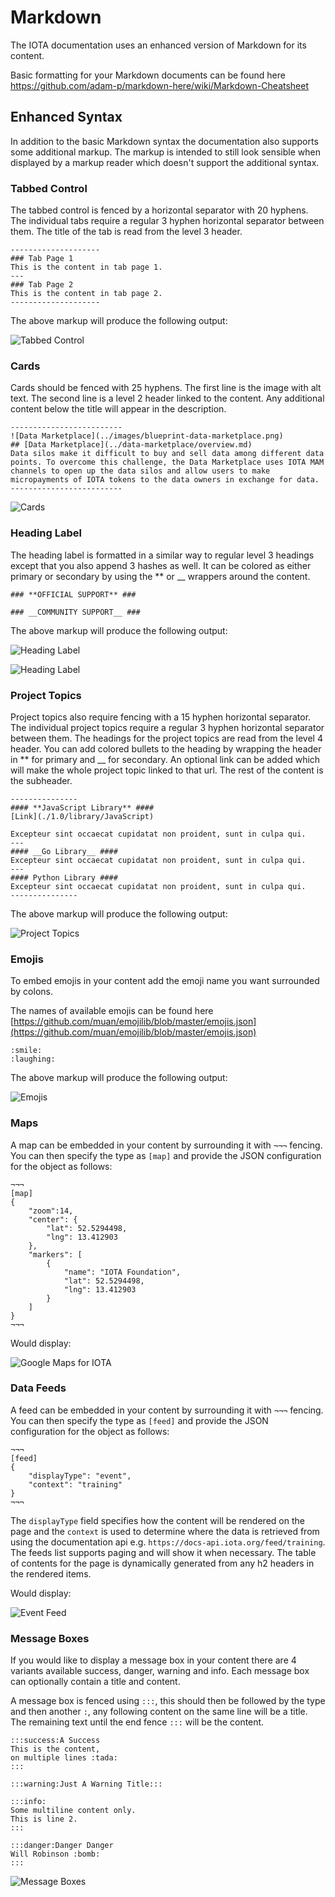 # Markdown

The IOTA documentation uses an enhanced version of Markdown for its content.

Basic formatting for your Markdown documents can be found here <https://github.com/adam-p/markdown-here/wiki/Markdown-Cheatsheet>

## Enhanced Syntax

In addition to the basic Markdown syntax the documentation also supports some additional markup. The markup is intended to still look sensible when displayed by a markup reader which doesn't support the additional syntax.

### Tabbed Control

The tabbed control is fenced by a horizontal separator with 20 hyphens. The individual tabs require a regular 3 hyphen horizontal separator between them. The title of the tab is read from the level 3 header.

```markup
--------------------
### Tab Page 1
This is the content in tab page 1.
---
### Tab Page 2
This is the content in tab page 2.
--------------------
```

The above markup will produce the following output:

![Tabbed Control](./tabbed-control.png)

### Cards

Cards should be fenced with 25 hyphens. The first line is the image with alt text. The second line is a level 2 header linked to the content. Any additional content below the title will appear in the description.

```markup
-------------------------
![Data Marketplace](../images/blueprint-data-marketplace.png)
## [Data Marketplace](../data-marketplace/overview.md)
Data silos make it difficult to buy and sell data among different data points. To overcome this challenge, the Data Marketplace uses IOTA MAM channels to open up the data silos and allow users to make micropayments of IOTA tokens to the data owners in exchange for data.
-------------------------
```

![Cards](./card.png)

### Heading Label

The heading label is formatted in a similar way to regular level 3 headings except that you also append 3 hashes as well. It can be colored as either primary or secondary by using the ** or __ wrappers around the content.

```markup
### **OFFICIAL SUPPORT** ###

### __COMMUNITY SUPPORT__ ###
```

The above markup will produce the following output:

![Heading Label](./heading-label-primary.png)

![Heading Label](./heading-label-secondary.png)

### Project Topics

Project topics also require fencing with a 15 hyphen horizontal separator. The individual project topics require a regular 3 hyphen horizontal separator between them.
The headings for the project topics are read from the level 4 header.
You can add colored bullets to the heading by wrapping the header in ** for primary and __ for secondary. An optional link can be added which will make the whole project topic linked to that url. The rest of the content is the subheader.

```markup
---------------
#### **JavaScript Library** ####
[Link](./1.0/library/JavaScript)

Excepteur sint occaecat cupidatat non proident, sunt in culpa qui.
---
#### __Go Library__ ####
Excepteur sint occaecat cupidatat non proident, sunt in culpa qui.
---
#### Python Library ####
Excepteur sint occaecat cupidatat non proident, sunt in culpa qui.
---------------
```

The above markup will produce the following output:

![Project Topics](./project-topics.png)

### Emojis

To embed emojis in your content add the emoji name you want surrounded by colons.

The names of available emojis can be found here [https://github.com/muan/emojilib/blob/master/emojis.json](https://github.com/muan/emojilib/blob/master/emojis.json)

```markup
:smile:
:laughing:
```

The above markup will produce the following output:

![Emojis](./emojis.png)

### Maps

A map can be embedded in your content by surrounding it with `¬¬¬` fencing. You can then specify the type as `[map]` and provide the JSON configuration for the object as follows:

```markup
¬¬¬
[map]
{
    "zoom":14,
    "center": {
        "lat": 52.5294498,
        "lng": 13.412903
    },
    "markers": [
        {
            "name": "IOTA Foundation",
            "lat": 52.5294498,
            "lng": 13.412903
        }
    ]
}
¬¬¬
```

Would display:

![Google Maps for IOTA](./maps.png)

### Data Feeds

A feed can be embedded in your content by surrounding it with `¬¬¬` fencing. You can then specify the type as `[feed]` and provide the JSON configuration for the object as follows:

```markup
¬¬¬
[feed]
{
    "displayType": "event",
    "context": "training"
}
¬¬¬
```

The `displayType` field specifies how the content will be rendered on the page and the `context` is used to determine where the data is retrieved from using the documentation api e.g. `https://docs-api.iota.org/feed/training`. The feeds list supports paging and will show it when necessary. The table of contents for the page is dynamically generated from any h2 headers in the rendered items.

Would display:

![Event Feed](./feed.png)

### Message Boxes

If you would like to display a message box in your content there are 4 variants available success, danger, warning and info. Each message box can optionally contain a title and content.

A message box is fenced using `:::`, this should then be followed by the type and then another `:`, any following content on the same line will be a title. The remaining text until the end fence `:::` will be the content.

```markup
:::success:A Success
This is the content,
on multiple lines :tada:
:::

:::warning:Just A Warning Title:::

:::info:
Some multiline content only.
This is line 2.
:::

:::danger:Danger Danger
Will Robinson :bomb:
:::
```

![Message Boxes](./message-boxes.png)